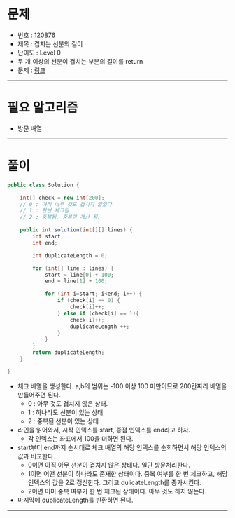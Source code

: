 # 문제
- 번호 : 120876
- 제목 : 겹치는 선분의 길이
- 난이도 : Level 0
- 두 개 이상의 선분이 겹치는 부분의 길이를 return
- 문제 : [링크](https://school.programmers.co.kr/learn/courses/30/lessons/120876)

---

# 필요 알고리즘
- 방문 배열

---

# 풀이
```java
public class Solution {

    int[] check = new int[200];
    // 0 : 아직 아무 것도 겹치지 않았다
    // 1 : 한번 체크됨
    // 2 : 중복됨, 중복이 계산 됨.

    public int solution(int[][] lines) {
        int start;
        int end;

        int duplicateLength = 0;

        for (int[] line : lines) {
            start = line[0] + 100;
            end = line[1] + 100;

            for (int i=start; i<end; i++) {
                if (check[i] == 0) {
                    check[i]++;
                } else if (check[i] == 1){
                    check[i]++;
                    duplicateLength ++;
                }
            }
        }
        return duplicateLength;
    }

}
```
- 체크 배열을 생성한다. a,b의 범위는 -100 이상 100 미만이므로 200칸짜리 배열을 만들어주면 된다.
  - 0 : 아무 것도 겹치지 않은 상태.
  - 1 : 하나라도 선분이 있는 상태
  - 2 : 중복된 선분이 있는 상태
- 라인을 읽어와서, 시작 인덱스를 start, 종점 인덱스를 end라고 하자.
  - 각 인덱스는 좌표에서 100을 더하면 된다.
- start부터 end까지 순서대로 체크 배열의 해당 인덱스를 순회하면서 해당 인덱스의 값과 비교한다.
  - 0이면 아직 아무 선분이 겹치지 않은 상태다. 일단 방문처리한다.
  - 1이면 어떤 선분이 하나라도 존재한 상태이다. 중복 여부를 한 번 체크하고, 해당 인덱스의 값을 2로 갱신한다.
  그리고 dulicateLength를 증가시킨다.
  - 2이면 이미 중복 여부가 한 번 체크된 상태이다. 아무 것도 하지 않는다.
- 마지막에 duplicateLength를 반환하면 된다.

---
